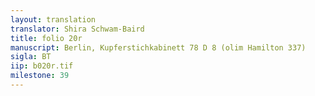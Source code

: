 ```yaml
---
layout: translation
translator: Shira Schwam-Baird
title: folio 20r
manuscript: Berlin, Kupferstichkabinett 78 D 8 (olim Hamilton 337)
sigla: BT
iip: b020r.tif
milestone: 39
---
```

